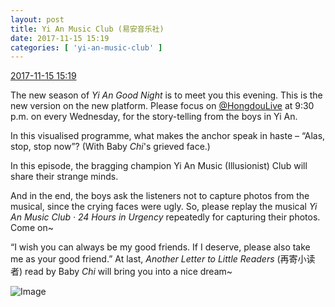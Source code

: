 ```yaml
---
layout: post
title: Yi An Music Club (易安音乐社)
date: 2017-11-15 15:19
categories: [ 'yi-an-music-club' ]
---
```


<div class="weibo-info">
  <a href="https://weibo.com/6094546964/FvcEwkPeq">2017-11-15 15:19</a>
</div>

The new season of *Yi An Good Night* is to meet you this evening. This is the new version on the new platform. Please focus on [@HongdouLive](http://weibo.com/u/5990184179) at 9:30 p.m. on every Wednesday, for the story-telling from the boys in Yi An.

<!-- more -->

In this visualised programme, what makes the anchor speak in haste – “Alas, stop, stop now”? (With Baby *Chi*'s grieved face.)

In this episode, the bragging champion Yi An Music (Illusionist) Club will share their strange minds.

And in the end, the boys ask the listeners not to capture photos from the musical, since the crying faces were ugly. So, please replay the musical *Yi An Music Club · 24 Hours in Urgency* repeatedly for capturing their photos. Come on~

“I wish you can always be my good friends. If I deserve, please also take me as your good friend.” At last, *Another Letter to Little Readers* (再寄小读者) read by Baby *Chi* will bring you into a nice dream~

![Image](https://wx1.sinaimg.cn/mw690/006Es64Agy1flisnkoy9yj30ku0bstbj.jpg)
